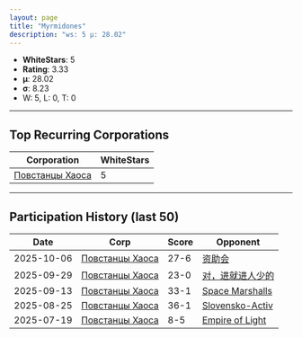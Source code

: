 ```yaml
---
layout: page
title: "Myrmidones"
description: "ws: 5 μ: 28.02"
---
```

- **WhiteStars**: 5
- **Rating**: 3.33
- **μ**: 28.02  
- **σ**: 8.23
- W: 5, L: 0, T: 0

---

## Top Recurring Corporations

| Corporation | WhiteStars |
| --- | --- |
| [Повстанцы Хаоса](https://ws.tsl.rocks/corp/1358877fcc123cef74de06c83a943f27a7fad0ab6d20989f767ce88d4d195ace/) | 5 |

---

## Participation History (last 50)

| Date | Corp | Score | Opponent |
| --- | --- | --- | --- |
| 2025-10-06 | [Повстанцы Хаоса](https://ws.tsl.rocks/corp/1358877fcc123cef74de06c83a943f27a7fad0ab6d20989f767ce88d4d195ace/) | 27-6 | [资助会](https://ws.tsl.rocks/corp/4d36e1b3853444f7789e6142230ba93f3968baffc18bfad598c3d450c6b247e2/) |
| 2025-09-29 | [Повстанцы Хаоса](https://ws.tsl.rocks/corp/1358877fcc123cef74de06c83a943f27a7fad0ab6d20989f767ce88d4d195ace/) | 23-0 | [对，进就进人少的](https://ws.tsl.rocks/corp/2b4a8af17754b61359e653f9b3bdd80e0f3498a09bf2323c4365fdf0241988a1/) |
| 2025-09-13 | [Повстанцы Хаоса](https://ws.tsl.rocks/corp/1358877fcc123cef74de06c83a943f27a7fad0ab6d20989f767ce88d4d195ace/) | 33-1 | [Space Marshalls](https://ws.tsl.rocks/corp/6a41cc36abf3a28a1c26bc22843f1892d6938e8eb1e8f8a10fd9e6e964e06c2c/) |
| 2025-08-25 | [Повстанцы Хаоса](https://ws.tsl.rocks/corp/1358877fcc123cef74de06c83a943f27a7fad0ab6d20989f767ce88d4d195ace/) | 36-1 | [Slovensko\-Activ](https://ws.tsl.rocks/corp/1b9254941b8239a2cb7067c51e8806c4922f1d033fa8d4506c0b705f51322939/) |
| 2025-07-19 | [Повстанцы Хаоса](https://ws.tsl.rocks/corp/1358877fcc123cef74de06c83a943f27a7fad0ab6d20989f767ce88d4d195ace/) | 8-5 | [Empire of Light](https://ws.tsl.rocks/corp/5ca200f11c7f9dedf112be9585982247820f97c82868bacb956c0ef8d19262bc/) |